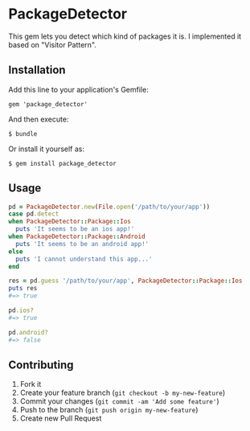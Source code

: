 # PackageDetector

This gem lets you detect which kind of packages it is.
I implemented it based on "Visitor Pattern".

## Installation

Add this line to your application's Gemfile:

    gem 'package_detector'

And then execute:

    $ bundle

Or install it yourself as:

    $ gem install package_detector

## Usage

```ruby
pd = PackageDetector.new(File.open('/path/to/your/app'))
case pd.detect 
when PackageDetector::Package::Ios
  puts 'It seems to be an ios app!'
when PackageDetector::Package::Android
  puts 'It seems to be an android app!'
else
  puts 'I cannot understand this app...'
end

res = pd.guess '/path/to/your/app', PackageDetector::Package::Ios
puts res
#=> true

pd.ios?
#=> true

pd.android?
#=> false

```

## Contributing

1. Fork it
2. Create your feature branch (`git checkout -b my-new-feature`)
3. Commit your changes (`git commit -am 'Add some feature'`)
4. Push to the branch (`git push origin my-new-feature`)
5. Create new Pull Request
